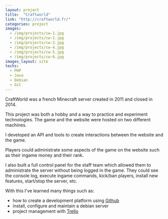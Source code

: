```yaml
---
layout: project
title:  "Craftworld"
link: "http://craftworld.fr/"
categories: project
images:
  - /img/projects/cw-1.jpg
  - /img/projects/cw-2.jpg
  - /img/projects/cw-3.jpg
  - /img/projects/cw-4.jpg
  - /img/projects/cw-5.jpg
  - /img/projects/cw-6.jpg
images_layout: site
techs:
  - PHP
  - Java
  - Debian
  - Git
---
```


CraftWorld was a french Minecraft server created in 2011 and closed in 2014.

This project was both a hobby and a way to practice and experiment technologies. The game and the website were hosted on two different machines.

I developed an API and tools to create interactions between the website and the game.

Players could administrate some aspects of the game on the website such as their ingame money and their rank.

I also built a full control panel for the staff team which allowed them to administrate the server without being logged in the game.
They could see the console log, execute ingame commands, kick/ban players, install new features, start/stop the server, etc.

With this I've learned many things such as:

 - how to create a development platform using [Github](https://github.com/)
 - install, configure and maintain a debian server
 - project management with [Trello](https://trello.com/)
